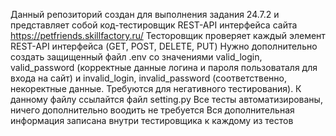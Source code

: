 Данный репозиторий создан для выполнения задания 24.7.2 и представляет собой код-тестировщик REST-API интерфейса сайта https://petfriends.skillfactory.ru/
Тесторовщик проверяет каждый элемент REST-API интерфейса (GET, POST, DELETE, PUT)
Нужно дополнительно создать защищенный файл .env со значениями valid_login, valid_password (корректные данные логина и пароля пользоваталя для входа на сайт) и invalid_login, invalid_password (соответственно, некоректные данные. Требуются для негативного тестирования). К данному файлу ссылайтся файл setting.py
Все тесты автоматизированы, ничего дополнительно воодить не требуется
Вся дополнительная информация записана внутри тестировщика к каждому из тестов
